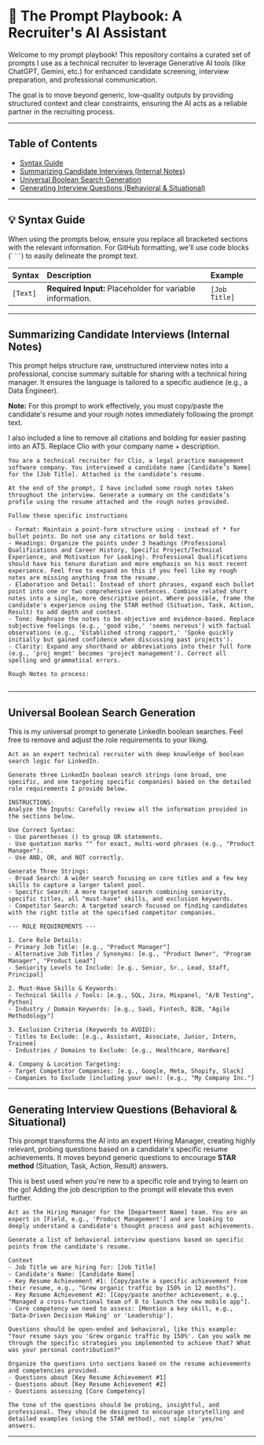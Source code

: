 # 🤖 The Prompt Playbook: A Recruiter's AI Assistant

Welcome to my prompt playbook! This repository contains a curated set of prompts I use as a technical recruiter to leverage Generative AI tools (like ChatGPT, Gemini, etc.) for enhanced candidate screening, interview preparation, and professional communication.

The goal is to move beyond generic, low-quality outputs by providing structured context and clear constraints, ensuring the AI acts as a reliable partner in the recruiting process.

-----

## Table of Contents

- [Syntax Guide](#-syntax-guide)
- [Summarizing Candidate Interviews (Internal Notes)](#summarizing-candidate-interviews-internal-notes)
- [Universal Boolean Search Generation](#universal-boolean-search-generation)
- [Generating Interview Questions (Behavioral & Situational)](#generating-interview-questions-behavioral--situational)

-----

## 💡 Syntax Guide

When using the prompts below, ensure you replace all bracketed sections with the relevant information. For GitHub formatting, we'll use code blocks (` ``` `) to easily delineate the prompt text.

| Syntax | Description | Example |
| :--- | :--- | :--- |
| `[Text]` | **Required Input:** Placeholder for variable information. | `[Job Title]` |

-----

## Summarizing Candidate Interviews (Internal Notes)

This prompt helps structure raw, unstructured interview notes into a professional, concise summary suitable for sharing with a technical hiring manager. It ensures the language is tailored to a specific audience (e.g., a Data Engineer).

**Note:** For this prompt to work effectively, you must copy/paste the candidate's resume and your rough notes immediately following the prompt text.

I also included a line to remove all citations and bolding for easier pasting into an ATS. Replace Clio with your company name + description.

```
You are a technical recruiter for Clio, a legal practice management software company. You interviewed a candidate name [Candidate’s Name] for the [Job Title]. Attached is the candidate’s resume.

At the end of the prompt, I have included some rough notes taken throughout the interview. Generate a summary on the candidate’s profile using the resume attached and the rough notes provided. 

Follow these specific instructions

- Format: Maintain a point-form structure using - instead of * for bullet points. Do not use any citations or bold text.
- Headings: Organize the points under 3 headings (Professional Qualifications and Career History, Specific Project/Technical Experience, and Motivation for Looking). Professional Qualifications should have his tenure duration and more emphasis on his most recent experience. Feel free to expand on this if you feel like my rough notes are missing anything from the resume.
- Elaboration and Detail: Instead of short phrases, expand each bullet point into one or two comprehensive sentences. Combine related short notes into a single, more descriptive point. Where possible, frame the candidate's experience using the STAR method (Situation, Task, Action, Result) to add depth and context.
- Tone: Rephrase the notes to be objective and evidence-based. Replace subjective feelings (e.g., 'good vibe,' 'seems nervous') with factual observations (e.g., 'Established strong rapport,' 'Spoke quickly initially but gained confidence when discussing past projects').
- Clarity: Expand any shorthand or abbreviations into their full form (e.g., 'proj mngmt' becomes 'project management'). Correct all spelling and grammatical errors.

Rough Notes to process:


```

-----

## Universal Boolean Search Generation

This is my universal prompt to generate LinkedIn boolean searches. Feel free to remove and adjust the role requirements to your liking.

```
Act as an expert technical recruiter with deep knowledge of boolean search logic for LinkedIn.

Generate three LinkedIn boolean search strings (one broad, one specific, and one targeting specific companies) based on the detailed role requirements I provide below.

INSTRUCTIONS:
Analyze the Inputs: Carefully review all the information provided in the sections below.

Use Correct Syntax:
- Use parentheses () to group OR statements.
- Use quotation marks "" for exact, multi-word phrases (e.g., "Product Manager").
- Use AND, OR, and NOT correctly.

Generate Three Strings:
- Broad Search: A wider search focusing on core titles and a few key skills to capture a larger talent pool.
- Specific Search: A more targeted search combining seniority, specific titles, all "must-have" skills, and exclusion keywords.
- Competitor Search: A targeted search focused on finding candidates with the right title at the specified competitor companies.

--- ROLE REQUIREMENTS ---

1. Core Role Details:
- Primary Job Title: [e.g., "Product Manager"]
- Alternative Job Titles / Synonyms: [e.g., "Product Owner", "Program Manager", "Product Lead"]
- Seniority Levels to Include: [e.g., Senior, Sr., Lead, Staff, Principal]

2. Must-Have Skills & Keywords:
- Technical Skills / Tools: [e.g., SQL, Jira, Mixpanel, "A/B Testing", Python]
- Industry / Domain Keywords: [e.g., SaaS, Fintech, B2B, "Agile Methodology"]

3. Exclusion Criteria (Keywords to AVOID):
- Titles to Exclude: [e.g., Assistant, Associate, Junior, Intern, Trainee]
- Industries / Domains to Exclude: [e.g., Healthcare, Hardware]

4. Company & Location Targeting:
- Target Competitor Companies: [e.g., Google, Meta, Shopify, Slack]
- Companies to Exclude (including your own): [e.g., "My Company Inc."]

```

-----

## Generating Interview Questions (Behavioral & Situational)

This prompt transforms the AI into an expert Hiring Manager, creating highly relevant, probing questions based on a candidate's specific resume achievements. It moves beyond generic questions to encourage **STAR method** (Situation, Task, Action, Result) answers.

This is best used when you're new to a specific role and trying to learn on the go! Adding the job description to the prompt will elevate this even further.

```
Act as the Hiring Manager for the [Department Name] team. You are an expert in [Field, e.g., 'Product Management'] and are looking to deeply understand a candidate's thought process and past achievements.

Generate a list of behavioral interview questions based on specific points from the candidate's resume.

Context
- Job Title we are hiring for: [Job Title]
- Candidate's Name: [Candidate Name]
- Key Resume Achievement #1: [Copy/paste a specific achievement from their resume, e.g., "Grew organic traffic by 150% in 12 months"].
- Key Resume Achievement #2: [Copy/paste another achievement, e.g., "Managed a cross-functional team of 8 to launch the new mobile app"].
- Core competency we need to assess: [Mention a key skill, e.g., 'Data-Driven Decision Making' or 'Leadership'].

Questions should be open-ended and behavioral, like this example: "Your resume says you 'Grew organic traffic by 150%'. Can you walk me through the specific strategies you implemented to achieve that? What was your personal contribution?"

Organize the questions into sections based on the resume achievements and competencies provided.
- Questions about [Key Resume Achievement #1]
- Questions about [Key Resume Achievement #2]
- Questions assessing [Core Competency]

The tone of the questions should be probing, insightful, and professional. They should be designed to encourage storytelling and detailed examples (using the STAR method), not simple 'yes/no' answers.
```

-----
